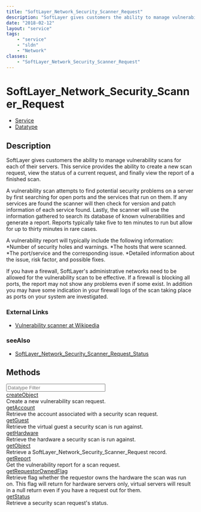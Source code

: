 ```yaml
---
title: "SoftLayer_Network_Security_Scanner_Request"
description: "SoftLayer gives customers the ability to manage vulnerability scans for each of their servers.  This service provides th... "
date: "2018-02-12"
layout: "service"
tags:
    - "service"
    - "sldn"
    - "Network"
classes:
    - "SoftLayer_Network_Security_Scanner_Request"
---
```

# SoftLayer_Network_Security_Scanner_Request
<div id='service-datatype'>
    <ul id='sldn-reference-tabs'>
    <li id='service'> <a href='/reference/services/SoftLayer_Network_Security_Scanner_Request' >Service</a></li>    <li id='datatype'> <a href='/reference/datatypes/SoftLayer_Network_Security_Scanner_Request' >Datatype</a></li>
    </ul>
</div>

## Description
SoftLayer gives customers the ability to manage vulnerability scans for each of their servers.  This service provides the ability to create a new scan request, view the status of a current request, and finally view the report of a finished scan. 

A vulnerability scan attempts to find potential security problems on a server by first searching for open ports and the services that run on them.  If any services are found the scanner will then check for version and patch information of each service found.  Lastly, the scanner will use the information gathered to search its database of known vulnerabilities and generate a report. Reports typically take five to ten minutes to run but allow for up to thirty minutes in rare cases. 

A vulnerability report will typically include the following information: 
*Number of security holes and warnings.
*The hosts that were scanned.
*The port/service and the corresponding issue.
*Detailed information about the issue, risk factor, and possible fixes.


If you have a firewall, SoftLayer's administrative networks need to be allowed for the vulnerability scan to be effective.  If a firewall is blocking all ports, the report may not show any problems even if some exist.  In addition you may have some indication in your firewall logs of the scan taking place as ports on your system are investigated. 

### External Links


* [Vulnerability scanner at Wikipedia](http://en.wikipedia.org/wiki/Vulnerability_scanner)




### seeAlso

* [SoftLayer_Network_Security_Scanner_Request_Status](/reference/datatypes/SoftLayer_Network_Security_Scanner_Request_Status )


        
<div id="properties" class="content">
    <h2>Methods</h2>
    <div class="view-filters">
        <div class="clearfix">
            <div class="search-input-box">
                <input placeholder="Datatype Filter" onkeyup="titleSearch(inputId='edit-combine', divId='method-div', elementClass='method-row')" 
                    type="text" id="edit-combine" value="" size="30" maxlength="128" class="form-text">
            </div>
        </div>
    </div>
    <div id="method-div">
            <div class="method-row">
                        <span class='view-field-title'><a href='/reference/services/SoftLayer_Network_Security_Scanner_Request/createObject'> createObject</a> </span>
            <div class='views-field-body'>Create a new vulnerability scan request.</div>
        </div>
            <div class="method-row">
                        <span class='view-field-title'><a href='/reference/services/SoftLayer_Network_Security_Scanner_Request/getAccount'> getAccount</a> </span>
            <div class='views-field-body'>Retrieve the account associated with a security scan request.</div>
        </div>
            <div class="method-row">
                        <span class='view-field-title'><a href='/reference/services/SoftLayer_Network_Security_Scanner_Request/getGuest'> getGuest</a> </span>
            <div class='views-field-body'>Retrieve the virtual guest a security scan is run against.</div>
        </div>
            <div class="method-row">
                        <span class='view-field-title'><a href='/reference/services/SoftLayer_Network_Security_Scanner_Request/getHardware'> getHardware</a> </span>
            <div class='views-field-body'>Retrieve the hardware a security scan is run against.</div>
        </div>
            <div class="method-row">
                        <span class='view-field-title'><a href='/reference/services/SoftLayer_Network_Security_Scanner_Request/getObject'> getObject</a> </span>
            <div class='views-field-body'>Retrieve a SoftLayer_Network_Security_Scanner_Request record.</div>
        </div>
            <div class="method-row">
                        <span class='view-field-title'><a href='/reference/services/SoftLayer_Network_Security_Scanner_Request/getReport'> getReport</a> </span>
            <div class='views-field-body'>Get the vulnerability report for a scan request.</div>
        </div>
            <div class="method-row">
                        <span class='view-field-title'><a href='/reference/services/SoftLayer_Network_Security_Scanner_Request/getRequestorOwnedFlag'> getRequestorOwnedFlag</a> </span>
            <div class='views-field-body'>Retrieve flag whether the requestor owns the hardware the scan was run on. This flag will  return for hardware servers only, virtual servers will result in a null return even if you have  a request out for them.</div>
        </div>
            <div class="method-row">
                        <span class='view-field-title'><a href='/reference/services/SoftLayer_Network_Security_Scanner_Request/getStatus'> getStatus</a> </span>
            <div class='views-field-body'>Retrieve a security scan request's status.</div>
        </div>
        </div>
</div>

